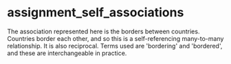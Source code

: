 assignment_self_associations
============================

The association represented here is the borders between countries. Countries border each other, and so this is a self-referencing many-to-many relationship. It is also reciprocal. Terms used are 'bordering' and 'bordered', and these are interchangeable in practice.
